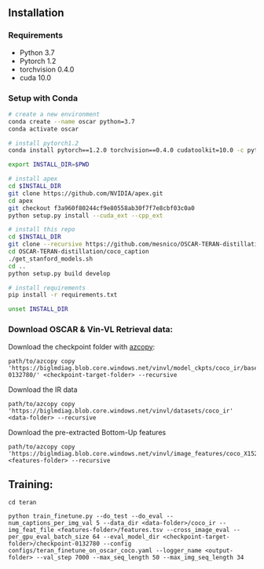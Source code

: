 ## Installation
### Requirements
- Python 3.7
- Pytorch 1.2
- torchvision 0.4.0
- cuda 10.0

### Setup with Conda
```bash
# create a new environment
conda create --name oscar python=3.7
conda activate oscar

# install pytorch1.2
conda install pytorch==1.2.0 torchvision==0.4.0 cudatoolkit=10.0 -c pytorch

export INSTALL_DIR=$PWD

# install apex
cd $INSTALL_DIR
git clone https://github.com/NVIDIA/apex.git
cd apex
git checkout f3a960f80244cf9e80558ab30f7f7e8cbf03c0a0
python setup.py install --cuda_ext --cpp_ext

# install this repo
cd $INSTALL_DIR
git clone --recursive https://github.com/mesnico/OSCAR-TERAN-distillation
cd OSCAR-TERAN-distillation/coco_caption
./get_stanford_models.sh
cd ..
python setup.py build develop

# install requirements
pip install -r requirements.txt

unset INSTALL_DIR
```

### Download OSCAR & Vin-VL Retrieval data:
Download the checkpoint folder with [azcopy](https://docs.microsoft.com/it-it/azure/storage/common/storage-use-azcopy-v10):
```
path/to/azcopy copy 'https://biglmdiag.blob.core.windows.net/vinvl/model_ckpts/coco_ir/base/checkpoint-0132780/' <checkpoint-target-folder> --recursive
```

Download the IR data
```
path/to/azcopy copy 'https://biglmdiag.blob.core.windows.net/vinvl/datasets/coco_ir' <data-folder> --recursive
```

Download the pre-extracted Bottom-Up features 
```
path/to/azcopy copy 'https://biglmdiag.blob.core.windows.net/vinvl/image_features/coco_X152C4_frcnnbig2_exp168model_0060000model.roi_heads.nm_filter_2_model.roi_heads.score_thresh_0.2/model_0060000/' <features-folder> --recursive
```

## Training:
``` 
cd teran 

python train_finetune.py --do_test --do_eval --num_captions_per_img_val 5 --data_dir <data-folder>/coco_ir --img_feat_file <features-folder>/features.tsv --cross_image_eval --per_gpu_eval_batch_size 64 --eval_model_dir <checkpoint-target-folder>/checkpoint-0132780 --config configs/teran_finetune_on_oscar_coco.yaml --logger_name <output-folder> --val_step 7000 --max_seq_length 50 --max_img_seq_length 34
```
